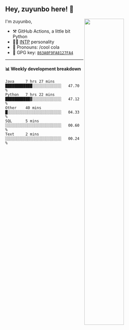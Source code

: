 

## Hey, zuyunbo here! :wave: 
[<img align="right" width="50%" src="https://github-readme-stats.vercel.app/api?username=zuyunbo&theme=dark&show_icons=true">](https://metrics.lecoq.io/ouuan?template=classic)

I'm zuyunbo,

-   :hammer_and_pick: GitHub Actions, a little bit Python
-   :man_scientist: [INTP](https://www.16personalities.com/profiles/3302586f07ca3) personality
-   :man: Pronouns: /cool cola
-   :key: GPG key: [`863A0F9FA8127FA4`](https://github.com/zuyunbo.gpg)

---

#### :bar_chart: Weekly development breakdown
<!--START_SECTION:waka-->
```text
Java     7 hrs 27 mins   ████████████░░░░░░░░░░░░░   47.70 % 
Python   7 hrs 22 mins   ███████████▓░░░░░░░░░░░░░   47.12 % 
Other    40 mins         █░░░░░░░░░░░░░░░░░░░░░░░░   04.33 % 
SQL      5 mins          ░░░░░░░░░░░░░░░░░░░░░░░░░   00.60 % 
Text     2 mins          ░░░░░░░░░░░░░░░░░░░░░░░░░   00.24 % 
```
<!--END_SECTION:waka-->

